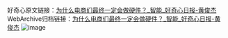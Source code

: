 好奇心原文链接：[为什么电商们最终一定会做硬件？_智能_好奇心日报-黄俊杰](https://www.qdaily.com/articles/4185.html)
WebArchive归档链接：[为什么电商们最终一定会做硬件？_智能_好奇心日报-黄俊杰](http://web.archive.org/web/20190623153940/https://www.qdaily.com/articles/4185.html)
![image](http://ww3.sinaimg.cn/large/007d5XDply1g3vevec4ikj30u08goe82)